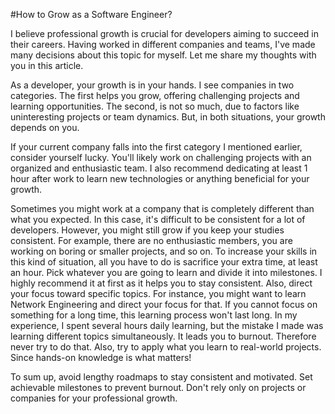 #How to Grow as a Software Engineer?

I believe professional growth is crucial for developers aiming to succeed in their careers. Having worked in different companies and teams, I've made many decisions about this topic for myself. Let me share my thoughts with you in this article.

As a developer, your growth is in your hands. I see companies in two categories. The first helps you grow, offering challenging projects and learning opportunities. The second, is not so much, due to factors like uninteresting projects or team dynamics. But, in both situations, your growth depends on you.

If your current company falls into the first category I mentioned earlier, consider yourself lucky. You'll likely work on challenging projects with an organized and enthusiastic team. I also recommend dedicating at least 1 hour after work to learn new technologies or anything beneficial for your growth.

Sometimes you might work at a company that is completely different than what you expected. In this case, it's difficult to be consistent for a lot of developers. However, you might still grow if you keep your studies consistent. For example, there are no enthusiastic members, you are working on boring or smaller projects, and so on. To increase your skills in this kind of situation, all you have to do is sacrifice your extra time, at least an hour. Pick whatever you are going to learn and divide it into milestones. I highly recommend it at first as it helps you to stay consistent. Also, direct your focus toward specific topics. For instance, you might want to learn Network Engineering and direct your focus for that. If you cannot focus on something for a long time, this learning process won't last long. In my experience, I spent several hours daily learning, but the mistake I made was learning different topics simultaneously. It leads you to burnout. Therefore never try to do that. Also, try to apply what you learn to real-world projects. Since hands-on knowledge is what matters!

To sum up, avoid lengthy roadmaps to stay consistent and motivated. Set achievable milestones to prevent burnout. Don't rely only on projects or companies for your professional growth.

